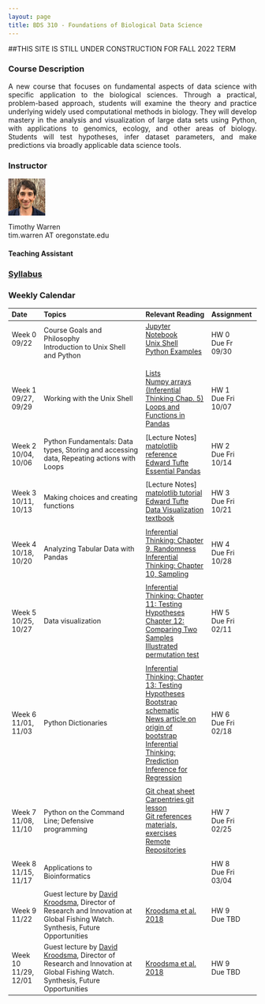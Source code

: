 ```yaml
---
layout: page
title: BDS 310 - Foundations of Biological Data Science
---
```


##THIS SITE IS STILL UNDER CONSTRUCTION FOR FALL 2022 TERM


### Course Description
 <!---
  will replace this image
 <img src="./assets/images/covidtrace_color_rev-01.png" width="390" height="270" align='right'/> 
-->
 <div style="text-align: justify"> 
 A new course that focuses on fundamental aspects of data science with specific application to the biological sciences. Through a practical, problem-based approach, students will examine the theory and practice underlying widely used computational methods in biology. They will develop mastery in the analysis and visualization of large data sets using Python, with applications to genomics, ecology, and other areas of biology. Students will test hypotheses, infer dataset parameters, and make predictions via broadly applicable data science tools. 
</div>   

### Instructor
<img src="./assets/images/twheadshot_square.jpg" width="75" height="75" align='center'/>      

Timothy Warren  
tim.warren AT oregonstate.edu         

#### Teaching Assistant

  
  





### [Syllabus](./syllabus.md)


### Weekly Calendar  

|Date                                  | Topics                             |  Relevant Reading                     | Assignment                                 |
|:-----------------------------        |:--------------------------------- |:------------------------------------  |:----------------------                      |
| Week 0 <br />09/22&nbsp; &nbsp; &nbsp;&nbsp;&nbsp;| Course Goals and Philosophy <br />Introduction to Unix Shell and Python &nbsp; &nbsp; &nbsp;| [Jupyter Notebook](https://www.e-education.psu.edu/geog489/node/2204)&nbsp; &nbsp; &nbsp;&nbsp; &nbsp;&nbsp; &nbsp;<br>[Unix Shell](https://swcarpentry.github.io/shell-novice/) <br> [Python Examples](https://nbviewer.jupyter.org/urls/bitbucket.org/hrojas/learn-pandas/raw/master/lessons/Python_101.ipynb) &nbsp; &nbsp;  | HW 0 <br/> Due Fr 09/30 &nbsp; &nbsp; |
|        |                |         |            |
| Week 1 <br /> 09/27, 09/29    | Working with the Unix Shell  | [Lists](https://swcarpentry.github.io/python-novice-gapminder/11-lists/index.html)<br>[Numpy arrays <br> (Inferential Thinking Chap. 5)](https://inferentialthinking.com/chapters/05/Sequences.html)<br>[Loops and Functions in Pandas](https://datacarpentry.org/python-ecology-lesson/06-loops-and-functions/)                                      | HW 1 <br/> Due Fri 10/07  |
|     |    |     |      |
| Week 2 <br /> 10/04, 10/06    | Python Fundamentals: Data types, Storing and accessing data, Repeating actions with Loops   |[Lecture Notes]<br>[matplotlib reference](https://matplotlib.org/stable/tutorials/index.html#tutorials)<br>[Edward Tufte](https://www.edwardtufte.com/tufte/)<br>  [Essential Pandas](https://pandas.pydata.org/pandas-docs/stable/user_guide/10min.html)                                                 | HW 2 <br/> Due Fri 10/14|
|     |    |     |      |
| Week 3 <br /> 10/11, 10/13    |Making choices and creating functions |[Lecture Notes]<br>[matplotlib tutorial](https://matplotlib.org/stable/tutorials/index.html#tutorials)<br>[Edward Tufte](https://www.edwardtufte.com/tufte/)<br>  [Data Visualization textbook](https://clauswilke.com/dataviz/)                                                 | HW 3 <br/> Due Fri 10/21|
|     |    |     |      |
| Week 4 <br /> 10/18, 10/20    | Analyzing Tabular Data with Pandas |[Inferential Thinking: Chapter 9, Randomness](https://inferentialthinking.com/chapters/09/Randomness.html)<br>[Inferential Thinking: Chapter 10, Sampling](https://inferentialthinking.com/chapters/10/Sampling_and_Empirical_Distributions.html)<br>        | HW 4 <br/> Due Fri 10/28 |
|     |    |     |      |
|  Week 5 <br /> 10/25, 10/27   | Data visualization |[Inferential Thinking: Chapter 11: Testing Hypotheses](https://inferentialthinking.com/chapters/11/Testing_Hypotheses.html)<br>[Chapter 12: Comparing Two Samples](https://inferentialthinking.com/chapters/12/Comparing_Two_Samples.html)<br>[Illustrated permutation test](https://www.jwilber.me/permutationtest/)                                                   | HW 5 <br/> Due Fri 02/11 |
|     |    |     |      |
| Week 6 <br /> 11/01, 11/03    | Python Dictionaries  | [Inferential Thinking: Chapter 13: Testing Hypotheses](https://inferentialthinking.com/chapters/13/Estimation.html)<br>[Bootstrap schematic](https://online.stat.psu.edu/stat555/node/119/)<br>[News article on origin of bootstrap](https://www.nytimes.com/1988/11/08/science/theorist-applies-computer-power-to-uncertainty-in-statistics.html)<br>[Inferential Thinking: Prediction](https://inferentialthinking.com/chapters/15/Prediction.html) <br> [Inference for Regression](https://inferentialthinking.com/chapters/16/Inference_for_Regression.html)                                       | HW 6 <br/> Due Fri 02/18 |
|     |    |     |      |
| Week 7 <br /> 11/08, 11/10    |Python on the Command Line; Defensive programming   |[Git cheat sheet](https://training.github.com/downloads/github-git-cheat-sheet.pdf)<br> [Carpentries git lesson](https://swcarpentry.github.io/git-novice/) <br> [Git references materials, exercises](https://open-source-for-researchers.github.io/open-source-workshop/) <br>[Remote Repositories](https://docs.github.com/en/github/getting-started-with-github/managing-remote-repositories)             | HW 7<br/> Due Fri 02/25 |
|     |    |     |      |
| Week 8 <br /> 11/15, 11/17   | Applications to Bioinformatics|                                                | HW 8 <br/> Due Fri 03/04 |
|     |    |     |      |
| Week 9 <br /> 11/22   | Guest lecture by [David Kroodsma](https://globalfishingwatch.org/meet-the-team/david-kroodsma/), Director of Research and Innovation at Global Fishing Watch. Synthesis, Future Opportunities   | [Kroodsma et al. 2018](https://www.science.org/doi/abs/10.1126/science.aao5646)                                           | HW 9 <br/> Due TBD |
| Week 10 <br /> 11/29, 12/01   | Guest lecture by [David Kroodsma](https://globalfishingwatch.org/meet-the-team/david-kroodsma/), Director of Research and Innovation at Global Fishing Watch. Synthesis, Future Opportunities   | [Kroodsma et al. 2018](https://www.science.org/doi/abs/10.1126/science.aao5646)                                           | HW 9 <br/> Due TBD |


